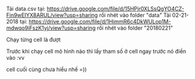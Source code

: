 Tải data.csv tại: https://drive.google.com/file/d/15HPjr0XLSsQgYO4CZ-Fin9wEIYX8ARUL/view?usp=sharing rồi nhét vào folder "data"
Tải 02-21-2018 tại: https://drive.google.com/file/d/1HimmR6c4DkWULop1M-mdwqo9iFszK1yj/view?usp=sharing rồi nhét vào folder "20180221"

Chạy từng cell là đượt 

Trước khi chạy cell mô hình nào thì lấy tham số ở cell ngay trước nó điền vào :vv

cell cuối cùng chưa hiểu nhế =))